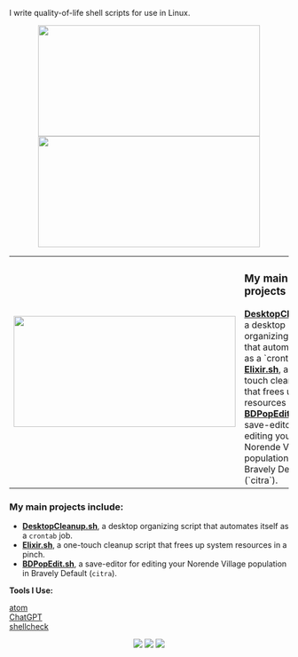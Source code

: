 I write quality-of-life shell scripts for use in Linux.
<div align=center><img height="200px" width="400px" src="https://github-readme-stats.vercel.app/api/top-langs/?username=ifgremlinthen&layout=compact&theme=vision-friendly-dark"/><img height="200px" width="400px" src="http://github-readme-streak-stats.herokuapp.com?user=ifgremlinthen&theme=merko&hide_border=true"/>
</div>

<table align=center><tr><td width=50%><img height="200px" width="400px" src="https://github-readme-stats.vercel.app/api/top-langs/?username=ifgremlinthen&layout=compact&theme=vision-friendly-dark"/></td><td width=50%><h3>My main projects include:</h3>
<b><a href="https://github.com/IfGremlinThen/DesktopCleanup.sh">DesktopCleanup.sh</a></b>, a desktop organizing script that automates itself as a `crontab` job.<br>
<b><a href="https://github.com/IfGremlinThen/Elixir.sh">Elixir.sh</a></b>, a one-touch cleanup script that frees up system resources in a pinch.<br>
<b><a href="https://github.com/IfGremlinThen/BDPopEdit.sh">BDPopEdit.sh</a></b>, a save-editor for editing your Norende Village population in Bravely Default (`citra`).</td></tr></table>
    
### My main projects include:
- **<a href="https://github.com/IfGremlinThen/DesktopCleanup.sh">DesktopCleanup.sh</a>**, a desktop organizing script that automates itself as a `crontab` job.
- **<a href="https://github.com/IfGremlinThen/Elixir.sh">Elixir.sh</a>**, a one-touch cleanup script that frees up system resources in a pinch.
- **<a href="https://github.com/IfGremlinThen/BDPopEdit.sh">BDPopEdit.sh</a>**, a save-editor for editing your Norende Village population in Bravely Default (`citra`).


**Tools I Use:**

<a href="https://github.com/atom/atom">atom</a>\
<a href="https://github.com/lencx/ChatGPT">ChatGPT</a>\
<a href="https://github.com/koalaman/shellcheck">shellcheck</a>

<div align=center><img src="https://img.shields.io/badge/Shell_Script-121011?style=for-the-badge&logo=gnu-bash&logoColor=white">  <img src="https://img.shields.io/badge/Atom-66595C?style=for-the-badge&logo=Atom&logoColor=white">  <img src="https://img.shields.io/badge/Linux_Mint-87CF3E?style=for-the-badge&logo=linux-mint&logoColor=white"></div>
